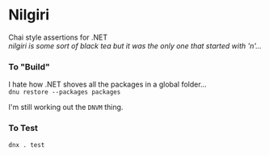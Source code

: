 # Nilgiri
Chai style assertions for .NET  
*nilgiri is some sort of black tea but it was the only one that started with 'n'...*

### To "Build" ###
I hate how .NET shoves all the packages in a global folder...  
`dnu restore --packages packages`

I'm still working out the `DNVM` thing.

### To Test ###
`dnx . test`
